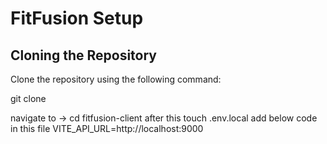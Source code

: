# FitFusion Setup

## Cloning the Repository

Clone the repository using the following command:

git clone <repository-url>

navigate to ->
cd fitfusion-client
after this 
touch .env.local
add below code in this file
VITE_API_URL=http://localhost:9000
